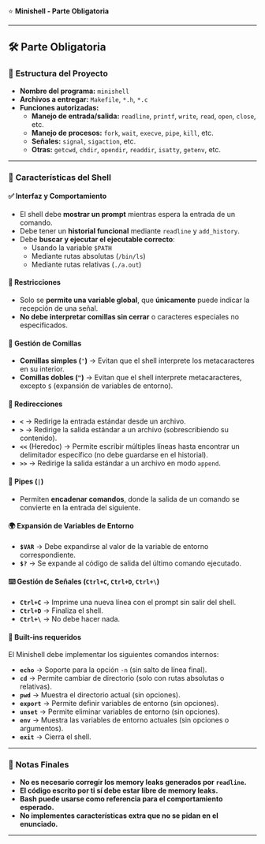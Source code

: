 ⭐️ **Minishell - Parte Obligatoria**

---

## 🛠️ **Parte Obligatoria**

### 🔹 **Estructura del Proyecto**
- **Nombre del programa:** `minishell`
- **Archivos a entregar:** `Makefile`, `*.h`, `*.c`
- **Funciones autorizadas:**
  - **Manejo de entrada/salida:** `readline`, `printf`, `write`, `read`, `open`, `close`, etc.
  - **Manejo de procesos:** `fork`, `wait`, `execve`, `pipe`, `kill`, etc.
  - **Señales:** `signal`, `sigaction`, etc.
  - **Otras:** `getcwd`, `chdir`, `opendir`, `readdir`, `isatty`, `getenv`, etc.

---

### 🔹 **Características del Shell**

#### ✅ **Interfaz y Comportamiento**
- El shell debe **mostrar un prompt** mientras espera la entrada de un comando.
- Debe tener un **historial funcional** mediante `readline` y `add_history`.
- Debe **buscar y ejecutar el ejecutable correcto**:
  - Usando la variable `$PATH`
  - Mediante rutas absolutas (`/bin/ls`)
  - Mediante rutas relativas (`./a.out`)

#### 🚨 **Restricciones**
- Solo se **permite una variable global**, que **únicamente** puede indicar la recepción de una señal.
- **No debe interpretar comillas sin cerrar** o caracteres especiales no especificados.

#### 📝 **Gestión de Comillas**
- **Comillas simples (`'`)** → Evitan que el shell interprete los metacaracteres en su interior.
- **Comillas dobles (`"`)** → Evitan que el shell interprete metacaracteres, excepto `$` (expansión de variables de entorno).

#### 🔀 **Redirecciones**
- **`<`** → Redirige la entrada estándar desde un archivo.
- **`>`** → Redirige la salida estándar a un archivo (sobrescribiendo su contenido).
- **`<<`** (Heredoc) → Permite escribir múltiples líneas hasta encontrar un delimitador específico (no debe guardarse en el historial).
- **`>>`** → Redirige la salida estándar a un archivo en modo `append`.

#### 🔗 **Pipes (`|`)**
- Permiten **encadenar comandos**, donde la salida de un comando se convierte en la entrada del siguiente.

#### 🌍 **Expansión de Variables de Entorno**
- **`$VAR`** → Debe expandirse al valor de la variable de entorno correspondiente.
- **`$?`** → Se expande al código de salida del último comando ejecutado.

#### ⌨️ **Gestión de Señales (`Ctrl+C`, `Ctrl+D`, `Ctrl+\`)**
- **`Ctrl+C`** → Imprime una nueva línea con el prompt sin salir del shell.
- **`Ctrl+D`** → Finaliza el shell.
- **`Ctrl+\`** → No debe hacer nada.

#### 🔧 **Built-ins requeridos**
El Minishell debe implementar los siguientes comandos internos:
- **`echo`** → Soporte para la opción `-n` (sin salto de línea final).
- **`cd`** → Permite cambiar de directorio (solo con rutas absolutas o relativas).
- **`pwd`** → Muestra el directorio actual (sin opciones).
- **`export`** → Permite definir variables de entorno (sin opciones).
- **`unset`** → Permite eliminar variables de entorno (sin opciones).
- **`env`** → Muestra las variables de entorno actuales (sin opciones o argumentos).
- **`exit`** → Cierra el shell.

---

### 📌 **Notas Finales**
- **No es necesario corregir los memory leaks generados por `readline`.**
- **El código escrito por ti sí debe estar libre de memory leaks.**
- **Bash puede usarse como referencia para el comportamiento esperado.**
- **No implementes características extra que no se pidan en el enunciado.**

---
